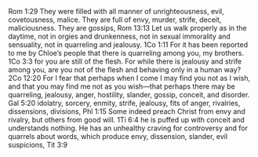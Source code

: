 Rom 1:29
They were filled with all manner of unrighteousness, evil, covetousness, malice. They are full of envy, murder, strife, deceit, maliciousness. They are gossips,
Rom 13:13
Let us walk properly as in the daytime, not in orgies and drunkenness, not in sexual immorality and sensuality, not in quarreling and jealousy.
1Co 1:11
For it has been reported to me by Chloe’s people that there is quarreling among you, my brothers.
1Co 3:3
for you are still of the flesh. For while there is jealousy and strife among you, are you not of the flesh and behaving only in a human way?
2Co 12:20
For I fear that perhaps when I come I may find you not as I wish, and that you may find me not as you wish—that perhaps there may be quarreling, jealousy, anger, hostility, slander, gossip, conceit, and disorder.
Gal 5:20
idolatry, sorcery, enmity, strife, jealousy, fits of anger, rivalries, dissensions, divisions,
Phl 1:15
Some indeed preach Christ from envy and rivalry, but others from good will.
1Ti 6:4
he is puffed up with conceit and understands nothing. He has an unhealthy craving for controversy and for quarrels about words, which produce envy, dissension, slander, evil suspicions,
Tit 3:9
